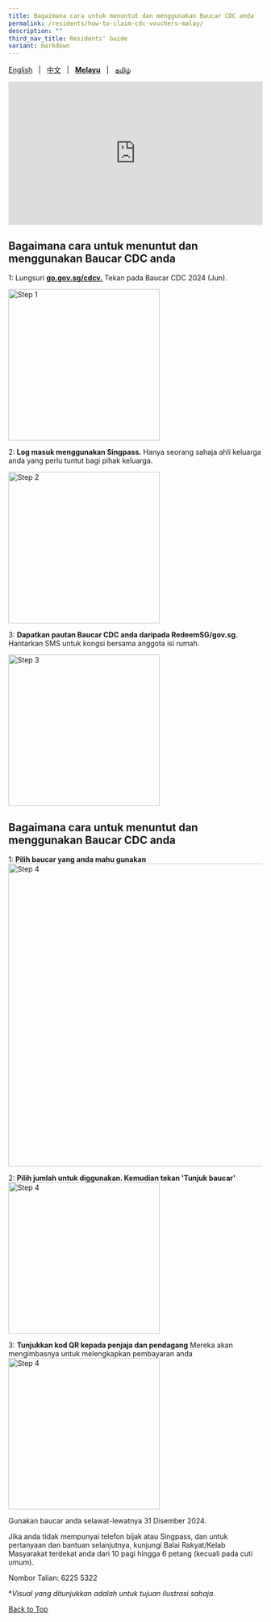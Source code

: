 ```yaml
---
title: Bagaimana cara untuk menuntut dan menggunakan Baucar CDC anda
permalink: /residents/how-to-claim-cdc-vouchers-malay/
description: ""
third_nav_title: Residents' Guide
variant: markdown
---
```

<span id="cdcv_page_top"></span>
[English](/residents/how-to-claim-cdc-vouchers) &nbsp;&nbsp;|&nbsp;&nbsp; [中文](/residents/how-to-claim-cdc-vouchers-chinese)  &nbsp;&nbsp;|&nbsp;&nbsp; **[Melayu](/residents/how-to-claim-cdc-vouchers-malay)** &nbsp;&nbsp;|&nbsp;&nbsp; [தமிழ்](/residents/how-to-claim-cdc-vouchers-tamil)

<style>
a.bp-button {
	height: 6em !important;
	white-space:pre-line !important;
}
 .youtubecontainer {
    position: relative;
    width: 100%;
    height: 0;
    padding-bottom: 56.25%;
}
.youtubevideo {
    position: absolute;
    top: 0;
    left: 0;
    width: 100%;
    height: 100%;
}
</style>

<div class="youtubecontainer">
<iframe class="youtubevideo" src="https://www.youtube.com/embed/GX-ZWitGAFA?si=YEKu2PjxY6q8zzNE" title="YouTube video player" frameborder="0" allow="accelerometer; autoplay; clipboard-write; encrypted-media; gyroscope; picture-in-picture" allowfullscreen=""></iframe>
</div>

## Bagaimana cara untuk menuntut dan menggunakan Baucar CDC anda

1: Lungsuri **[go.gov.sg/cdcv.](https://go.gov.sg/cdcv)** Tekan pada Baucar CDC 2024 (Jun). 

<img src="/images/mal_step_1.png" alt="Step 1" style="width:300px !important;">


2: **Log masuk menggunakan Singpass.** Hanya seorang sahaja ahli keluarga anda yang perlu tuntut bagi pihak keluarga.

<img src="/images/mal_step_2.png" alt="Step 2" style="width:300px !important;">

3: **Dapatkan pautan Baucar CDC anda daripada RedeemSG/gov.sg.** Hantarkan SMS untuk kongsi bersama  anggota isi rumah.

<img src="/images/mal_step_3.png" alt="Step 3" style="width:300px !important;">

## Bagaimana cara untuk menuntut dan menggunakan Baucar CDC anda

1: **Pilih baucar yang anda mahu gunakan** 
<img src="/images/mal_step_6.png" alt="Step 4" style="width:600px !important;">

2: **Pilih jumlah untuk diggunakan. Kemudian tekan 'Tunjuk baucar'** 
<img src="/images/mal_step_4.png" alt="Step 4" style="width:300px !important;">

3: **Tunjukkan kod QR kepada penjaja dan pendagang** Mereka akan mengimbasnya untuk melengkapkan pembayaran anda
<img src="/images/mal_step_5.png" alt="Step 4" style="width:300px !important;">


Gunakan baucar anda selawat-lewatnya 31 Disember 2024.

Jika anda tidak mempunyai telefon bijak atau Singpass, dan untuk pertanyaan dan bantuan selanjutnya, kunjungi Balai Rakyat/Kelab Masyarakat terdekat anda dari 10 pagi hingga 6 petang (kecuali pada cuti umum).

Nombor Talian: 6225 5322

*<i>Visual yang ditunjukkan adalah untuk tujuan ilustrasi sahaja.</i>

[Back to Top](#cdcv_page_top)
